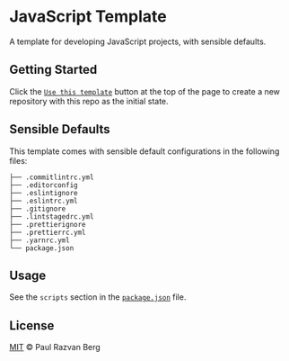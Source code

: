 # JavaScript Template

A template for developing JavaScript projects, with sensible defaults.

## Getting Started

Click the [`Use this template`](https://github.com/paulrberg/javascript-template/generate) button at the top of the page
to create a new repository with this repo as the initial state.

## Sensible Defaults

This template comes with sensible default configurations in the following files:

```text
├── .commitlintrc.yml
├── .editorconfig
├── .eslintignore
├── .eslintrc.yml
├── .gitignore
├── .lintstagedrc.yml
├── .prettierignore
├── .prettierrc.yml
├── .yarnrc.yml
└── package.json
```

## Usage

See the `scripts` section in the [`package.json`](./package.json) file.

## License

[MIT](./LICENSE.md) © Paul Razvan Berg
